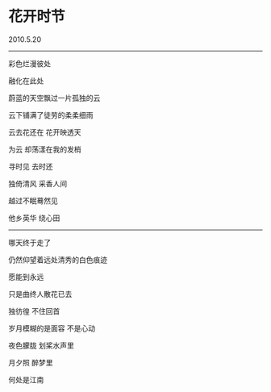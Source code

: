 # 花开时节

2010.5.20

---

彩色烂漫彼处

融化在此处

蔚蓝的天空飘过一片孤独的云

云下铺满了徒劳的柔柔细雨

云去花还在 花开映透天

为云 却荡漾在我的发梢

寻时见 去时还

独倚清风 采香人间

越过不眠蓦然见

他乡英华 绕心田

---

哪天终于走了

仍然仰望着远处清秀的白色痕迹

愿能到永远

只是曲终人散花已去

独彷徨 不住回首

岁月模糊的是面容 不是心动

夜色朦胧 划桨水声里

月夕照 醉梦里

何处是江南

